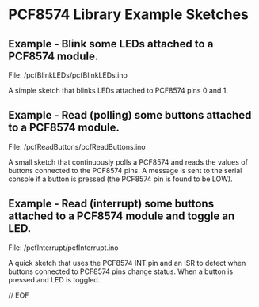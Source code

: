 # PCF8574 Library Example Sketches


## Example - Blink some LEDs attached to a PCF8574 module.
File: /pcfBlinkLEDs/pcfBlinkLEDs.ino

A simple sketch that blinks LEDs attached to PCF8574 pins 0 and 1.


## Example - Read (polling) some buttons attached to a PCF8574 module.
File: /pcfReadButtons/pcfReadButtons.ino

A small sketch that continuously polls a PCF8574 and reads the values of buttons connected to the PCF8574 pins. A message is sent to the serial console if a button is pressed (the PCF8574 pin is found to be LOW).


## Example - Read (interrupt) some buttons attached to a PCF8574 module and toggle an LED.
File: /pcfInterrupt/pcfInterrupt.ino

A quick sketch that uses the PCF8574 INT pin and an ISR to detect when buttons connected to PCF8574 pins change status. When a button is pressed and LED is toggled.


// EOF